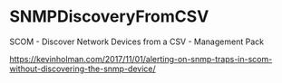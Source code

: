 # SNMPDiscoveryFromCSV
SCOM - Discover Network Devices from a CSV - Management Pack

https://kevinholman.com/2017/11/01/alerting-on-snmp-traps-in-scom-without-discovering-the-snmp-device/
